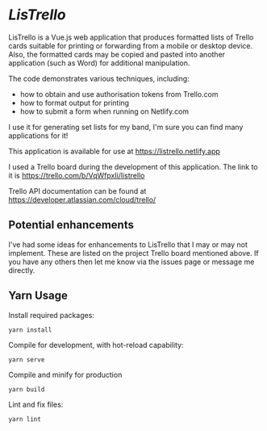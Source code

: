 # <b><i>LisTrello</i></b>
LisTrello is a Vue.js web application that produces formatted lists of Trello cards suitable for printing or forwarding from a mobile or desktop device. Also, the formatted cards may be copied and pasted into another application (such as Word) for additional manipulation. 

The code demonstrates various techniques, including:
* how to obtain and use authorisation tokens from Trello.com
* how to format output for printing
* how to submit a form when running on Netlify.com 

I use it for generating set lists for my band, I'm sure you can find many applications for it!

This application is available for use at https://listrello.netlify.app

I used a Trello board during the development of this application. The link to it is https://trello.com/b/VqWfpxIi/listrello

Trello API documentation can be found at https://developer.atlassian.com/cloud/trello/
## Potential enhancements
I've had some ideas for enhancements to LisTrello that I may or may not implement. These are listed on the project Trello board mentioned above. If you have any others then let me know via the issues page or message me directly.
## Yarn Usage
Install required packages:
```
yarn install
```
Compile for development, with hot-reload capability:
```
yarn serve
```
Compile and minify for production
```
yarn build
```
Lint and fix files:
```
yarn lint
```